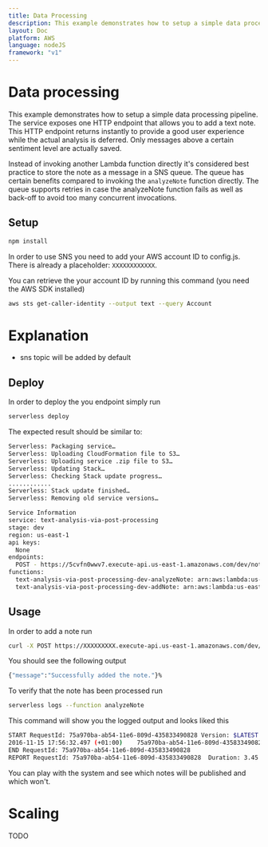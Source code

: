 ```yaml
---
title: Data Processing
description: This example demonstrates how to setup a simple data processing pipeline.
layout: Doc
platform: AWS
language: nodeJS
framework: "v1"
---
```

# Data processing

This example demonstrates how to setup a simple data processing pipeline. The service exposes one HTTP endpoint that allows you to add a text note. This HTTP endpoint returns instantly to provide a good user experience while the actual analysis is deferred. Only messages above a certain sentiment level are actually saved.

Instead of invoking another Lambda function directly it's considered best practice to store the note as a message in a SNS queue. The queue has certain benefits compared to invoking the `analyzeNote` function directly. The queue supports retries in case the analyzeNote function fails as well as back-off to avoid too many concurrent invocations.

## Setup

```bash
npm install
```

In order to use SNS you need to add your AWS account ID to config.js. There is already a placeholder: `XXXXXXXXXXXX`.

You can retrieve the your account ID by running this command (you need the AWS SDK installed)

```bash
aws sts get-caller-identity --output text --query Account
```

# Explanation

- sns topic will be added by default

## Deploy

In order to deploy the you endpoint simply run

```bash
serverless deploy
```

The expected result should be similar to:

```bash
Serverless: Packaging service…
Serverless: Uploading CloudFormation file to S3…
Serverless: Uploading service .zip file to S3…
Serverless: Updating Stack…
Serverless: Checking Stack update progress…
............
Serverless: Stack update finished…
Serverless: Removing old service versions…

Service Information
service: text-analysis-via-post-processing
stage: dev
region: us-east-1
api keys:
  None
endpoints:
  POST - https://5cvfn0wwv7.execute-api.us-east-1.amazonaws.com/dev/notes
functions:
  text-analysis-via-post-processing-dev-analyzeNote: arn:aws:lambda:us-east-1:377024778620:function:text-analysis-via-post-processing-dev-analyzeNote
  text-analysis-via-post-processing-dev-addNote: arn:aws:lambda:us-east-1:377024778620:function:text-analysis-via-post-processing-dev-addNote
```

## Usage

In order to add a note run

```bash
curl -X POST https://XXXXXXXXX.execute-api.us-east-1.amazonaws.com/dev/notes --data '{ "note": "This is such a great Day" }'
```

You should see the following output

```bash
{"message":"Successfully added the note."}%
```

To verify that the note has been processed run

```bash
serverless logs --function analyzeNote
```

This command will show you the logged output and looks liked this

```bash
START RequestId: 75a970ba-ab54-11e6-809d-435833490828 Version: $LATEST
2016-11-15 17:56:32.497 (+01:00)	75a970ba-ab54-11e6-809d-435833490828	Positive note - will be published: This is such a great Day
END RequestId: 75a970ba-ab54-11e6-809d-435833490828
REPORT RequestId: 75a970ba-ab54-11e6-809d-435833490828	Duration: 3.45 ms	Billed Duration: 100 ms 	Memory Size: 1024 MB	Max Memory Used: 15 MB
```

You can play with the system and see which notes will be published and which won't.

# Scaling

TODO
